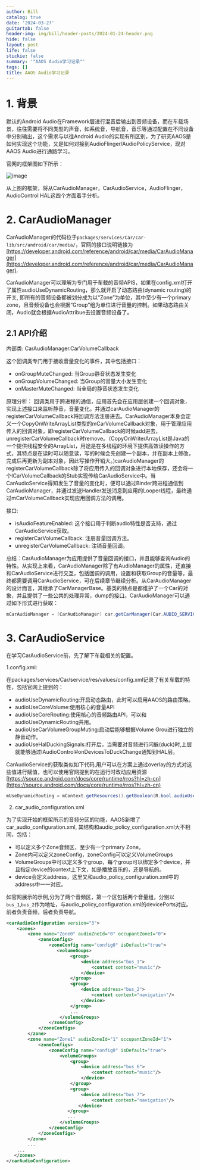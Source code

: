 ```yaml
---
author: Bill
catalog: true
date: '2024-03-27'
guitartab: false
header-img: img/bill/header-posts/2024-01-24-header.png
hide: false
layout: post
life: false
stickie: false
summary: '"AAOS Audio学习记录"'
tags: []
title: AAOS Audio学习记录
---
```

# 1. 背景

默认的Android Audio在Framework层进行混音后输出到音频设备，而在车载场景，往往需要将不同类型的声音，如系统音，导航音，音乐等通过配置在不同设备中分别输出，这个需求与以往Android Audio的实现有所区别，为了研究AAOS是如何实现这个功能，又是如何对接到AudioFlinger/AudioPolicyService，现对AAOS Audio进行通路学习。

官网的框架图如下所示：

![image](https://source.android.com/static/docs/automotive/images/14-audio-01.png?hl=zh-cn)

从上图的框架，将从CarAudioManager，CarAudioService，AudioFlinger，AudioControl HAL这四个方面着手分析。

# 2. CarAudioManager

CarAudioManager的代码位于`packages/services/Car/car-lib/src/android/car/media/`，官网的接口说明链接为[https://developer.android.com/reference/android/car/media/CarAudioManager](https://developer.android.com/reference/android/car/media/CarAudioManager).

CarAudioManager可以理解为专门用于车载的音频APIS，如果在config.xml打开了属性audioUseDynamicRouting，那么就开启了动态路由(dynamic routing)的开关, 即所有的音频设备都被划分成为以“Zone”为单位，其中至少有一个primary zone，且音频设备也会根据“Group”组为单位进行音量的控制。如果动态路由关闭，Audio就会根据AudioAttribue去设置音频设备了。

## 2.1 API介绍

内部类: CarAudioManager.CarVolumeCallback

这个回调类专门用于接收音量变化的事件，其中包括接口：

- onGroupMuteChanged: 当Group静音状态发生变化
- onGroupVolumeChanged: 当Group的音量大小发生变化
- onMasterMuteChanged: 当全局的静音状态发生变化

原理分析：
回调类用于跨进程的通信，应用首先会在应用层创建一个回调对象，实现上述接口来监听静音，音量变化。并通过carAudioManager的registerCarVolumeCallback将回调方法注册进去。CarAudioManager本身会定义一个CopyOnWriteArrayList类型的mCarVolumeCallback对象，用于管理应用传入的回调对象，即registerCarVolumeCallback的时候add进去，unregisterCarVolumeCallback时remove。（CopyOnWriterArrayList是Java的一个提供线程安全的ArrayList，用途是在多线程的环境下提供高效读操作的方式，其特点是在读时可以随意读，写的时候会先创建一个副本，并在副本上修改，完成后再更新为副本对象，因此写操作开销大。)carAudioManager的registerCarVolumeCallback除了将应用传入的回调对象进行本地保存，还会将一个ICarVolumeCallback的Stub实现传给CarAudioService中。当CarAudioService得知发生了音量的变化时，便可以通过Binder跨进程通信到CarAudioManager，并通过发送Handler发送消息到应用的Looper线程，最终通过mCarVolumeCallback实现应用回调方法的调用。

接口:

- isAudioFeatureEnabled: 这个接口用于判断audio特性是否支持，通过CarAudioService获取。
- registerCarVolumeCallback: 注册音量回调方法。
- unregisterCarVolumeCallback: 注销音量回调。


总结：CarAudioManager为应用提供了音量回调的接口，并且能够查询Audio的特性。从实现上来看，CarAudioManager除了有AudioManager的属性，还直接和CarAudioService进行交互，包括回调的调用，设置和获取Group的音量等，最终都需要调用CarAudioService，可在后续章节继续分析。从CarAudioManager的设计而言，其继承了CarManagerBase。基类的特点是都维护了一个Car的对象，并且提供了一些公共的处理异常，dump的接口。CarAudioManager可以通过如下形式进行获取：

```java
mCarAudioManager = (CarAudioManager) car.getCarManager(Car.AUDIO_SERVICE); 
```

# 3. CarAudioService

在学习CarAudioService前，先了解下车载相关的配置。

1.config.xml:

在packages/services/Car/service/res/values/config.xml记录了有关车载的特性，包括官网上提到的：

- audioUseDynamicRouting:开启动态路由，此时可以启用AAOS的路由策略。
- audioUseCoreVolume:使用核心的音量API
- audioUseCoreRouting:使用核心的音频路由API，可以和audioUseDynamicRouting共用。
- audioUseCarVolumeGroupMuting:启动后能够根据Volume Grou进行独立的静音动作。
- audioUseHalDuckingSignals:打开后，当需要对音频进行闪躲(duck)时,上层就能够通过IAudioControl#onDevicesToDuckChange通知到HAL层。

CarAudioService的获取类似如下代码,用户可以在方案上通过overlay的方式对这些值进行赋值，也可以使用官网提到的在运行时改动应用资源[https://source.android.com/docs/core/runtime/rros?hl=zh-cn](https://source.android.com/docs/core/runtime/rros?hl=zh-cn)

```java
mUseDynamicRouting = mContext.getResources().getBoolean(R.bool.audioUseDynamicRouting);
```

2. car_audio_configuration.xml

为了实现开始的框架所示的音频分区的功能，AAOS新增了car_audio_configuration.xml, 其结构和audio_policy_configuration.xml大不相同，包括：

- 可以定义多个Zone音频区，至少有一个primary Zone。
- Zone内可以定义zoneConfig，zoneConfig可以定义VolumeGroups
- VolumeGroups中可以定义多个group，每个group可以绑定多个device，并且指定device的context上下文，如是播放音乐的，还是导航的。
- device会定义address，这里又和audio_policy_configuration.xml中的address中一一对应。

如官网展示的示例,分为了两个音频区，第一个区包括两个音量组，分别以`bus_1`,`bus_2`作为地址，与audio_policy_configuration.xml的devicePorts对应。前者负责音频，后者负责导航。


```xml
<carAudioConfiguration version="3">
    <zones>
        <zone name="Zone0" audioZneId="0" occupantZoneI="0">
            <zoneConfigs>
                <zoneConfig name="config0" isDefault="true">
                   <volumeGoups>
                        <group>
                            <device address="bus_1">
                                <context context="music"/>
                            </device>
                        </group>
                        <group>
                            <device address="bus_2">
                                <context context="navigation"/>
                            </device>
                        </group>
                        ...
                    </volumeGroups>
                </zoneConfig>
            </zoneConfigs>
        </zone>
        <zone name="Zone1" audioZoneId="1" occupantZoneId="1">
            <zoneConfigs>
                <zoneConfig name="config0" isDefault="true">
                    <volumeGroups>
                        <group>
                            <device address="bus_6">
                                <context context="music"/>
                            </device>
                        </group>
                        <group>
                            <device address="bus_7">
                                <context context="navigation"/>
                           </device>
                       </group>
                       ...
                    </volumeGroups>
                </zoneConfig>
            </zoneConfigs>
        </zone>
        ...
    ...
   </zones>
</carAudioConfiguration>
```
























